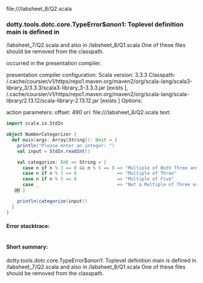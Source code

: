 file://<WORKSPACE>/labsheet_8/Q2.scala
### dotty.tools.dotc.core.TypeError$$anon$1: Toplevel definition main is defined in
  <WORKSPACE>/labsheet_7/Q2.scala
and also in
  <WORKSPACE>/labsheet_8/Q1.scala
One of these files should be removed from the classpath.

occurred in the presentation compiler.

presentation compiler configuration:
Scala version: 3.3.3
Classpath:
<HOME>/.cache/coursier/v1/https/repo1.maven.org/maven2/org/scala-lang/scala3-library_3/3.3.3/scala3-library_3-3.3.3.jar [exists ], <HOME>/.cache/coursier/v1/https/repo1.maven.org/maven2/org/scala-lang/scala-library/2.13.12/scala-library-2.13.12.jar [exists ]
Options:



action parameters:
offset: 490
uri: file://<WORKSPACE>/labsheet_8/Q2.scala
text:
```scala
import scala.io.StdIn

object NumberCategorizer {
  def main(args: Array[String]): Unit = {
    println("Please enter an integer: ")
    val input = StdIn.readInt()

    val categorize: Int => String = {
      case n if n % 3 == 0 && n % 5 == 0 => "Multiple of Both Three and Five"
      case n if n % 3 == 0               => "Multiple of Three"
      case n if n % 5 == 0               => "Multiple of Five"
      case _                             => "Not a Multiple of Three or Five"
   @@ }

    println(categorize(input))
  }
}

```



#### Error stacktrace:

```

```
#### Short summary: 

dotty.tools.dotc.core.TypeError$$anon$1: Toplevel definition main is defined in
  <WORKSPACE>/labsheet_7/Q2.scala
and also in
  <WORKSPACE>/labsheet_8/Q1.scala
One of these files should be removed from the classpath.